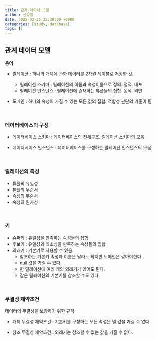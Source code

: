 ```yaml
---
title: 관계 데이터 모델
author: 신성일
date: 2022-02-25 22:30:00 +0900
categories: [study, database]
tags: []
---
```


## **관계 데이터 모델**

**용어**

- 릴레이션 : 하나의 개체에 관한 데이터를 2차원 테이블로 저장한 것.

  - 릴레이션 스키마 : 릴레이션의 이름과 속성이름으로 정의. 정적. 내포
  - 릴레이션 인스턴스 : 릴레이션에 존재하는 튜플들의 집합. 동적. 외연

- 도메인 : 하나의 속성이 가질 수 있는 모든 값의 집합. 적합성 판단의 기준이 됨

<br/>

### 데이터베이스의 구성

- 데이터베이스 스키마 : 데이터베이스의 전체구조. 릴레이션 스키마의 모음

- 데이터베이스 인스턴스 : 데이터베이스를 구성하는 릴레이션 인스턴스의 모음

<br/>

### **릴레이션의 특성**

- 튜플의 유일성
- 튜플의 무순서
- 속성의 무순서
- 속성의 원자성

<br/>

### **키**

- 슈퍼키 : 유일성을 만족하는 속성들의 집합
- 후보키 : 유일성과 최소성을 만족하는 속성들의 집합
- 외래키 : 기본키로 사용할 수 있음.
  - 참조하는 기본키 속성과 이름은 달라도 되지만 도메인은 같아야한다.
  - null 값을 가질 수 있다.
  - 한 릴레이션에 여러 개의 외래키가 있어도 된다.
  - 같은 릴레이션의 기본키를 참조할 수도 있다.

<br/>

### **무결성 제약조건**

데이터의 무결성을 보장하기 위한 규칙

- 개체 무결성 제약조건 : 기본키를 구성하는 모든 속성은 널 값을 가질 수 없다

- 참조 무결성 제악조건 : 외래키는 참조할 수 없는 값을 가질 수 없다.
